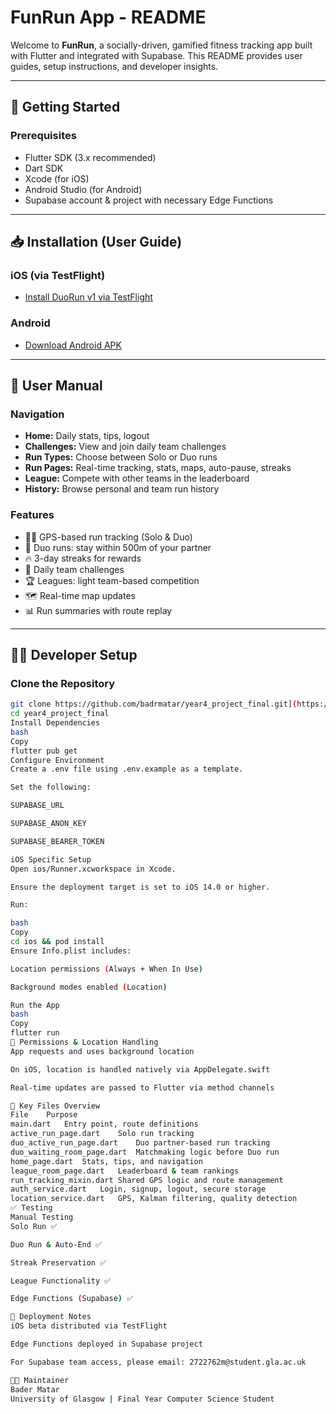 # FunRun App - README

Welcome to **FunRun**, a socially-driven, gamified fitness tracking app built with Flutter and integrated with Supabase. This README provides user guides, setup instructions, and developer insights.

---

## 🚀 Getting Started

### Prerequisites
- Flutter SDK (3.x recommended)
- Dart SDK
- Xcode (for iOS)
- Android Studio (for Android)
- Supabase account & project with necessary Edge Functions

---

## 📥 Installation (User Guide)

### iOS (via TestFlight)
- [Install DuoRun v1 via TestFlight](https://testflight.apple.com/join/nQ8urZrW)

### Android
- [Download Android APK](https://drive.google.com/file/d/1qSHyYQ1TRFqlQ0HTSeOyTTyJyEsBwztf/view)

---

## 📖 User Manual

### Navigation
- **Home:** Daily stats, tips, logout
- **Challenges:** View and join daily team challenges
- **Run Types:** Choose between Solo or Duo runs
- **Run Pages:** Real-time tracking, stats, maps, auto-pause, streaks
- **League:** Compete with other teams in the leaderboard
- **History:** Browse personal and team run history

### Features
- 🏃‍♂️ GPS-based run tracking (Solo & Duo)
- 🤝 Duo runs: stay within 500m of your partner
- 🔥 3-day streaks for rewards
- 🎯 Daily team challenges
- 🏆 Leagues: light team-based competition
- 🗺️ Real-time map updates
- 📊 Run summaries with route replay

---

## 👨‍💻 Developer Setup

### Clone the Repository
```bash
git clone https://github.com/badrmatar/year4_project_final.git](https://github.com/badrmatar/FunRun
cd year4_project_final
Install Dependencies
bash
Copy
flutter pub get
Configure Environment
Create a .env file using .env.example as a template.

Set the following:

SUPABASE_URL

SUPABASE_ANON_KEY

SUPABASE_BEARER_TOKEN

iOS Specific Setup
Open ios/Runner.xcworkspace in Xcode.

Ensure the deployment target is set to iOS 14.0 or higher.

Run:

bash
Copy
cd ios && pod install
Ensure Info.plist includes:

Location permissions (Always + When In Use)

Background modes enabled (Location)

Run the App
bash
Copy
flutter run
📍 Permissions & Location Handling
App requests and uses background location

On iOS, location is handled natively via AppDelegate.swift

Real-time updates are passed to Flutter via method channels

📁 Key Files Overview
File	Purpose
main.dart	Entry point, route definitions
active_run_page.dart	Solo run tracking
duo_active_run_page.dart	Duo partner-based run tracking
duo_waiting_room_page.dart	Matchmaking logic before Duo run
home_page.dart	Stats, tips, and navigation
league_room_page.dart	Leaderboard & team rankings
run_tracking_mixin.dart	Shared GPS logic and route management
auth_service.dart	Login, signup, logout, secure storage
location_service.dart	GPS, Kalman filtering, quality detection
✅ Testing
Manual Testing
Solo Run ✅

Duo Run & Auto-End ✅

Streak Preservation ✅

League Functionality ✅

Edge Functions (Supabase) ✅

🚀 Deployment Notes
iOS beta distributed via TestFlight

Edge Functions deployed in Supabase project

For Supabase team access, please email: 2722762m@student.gla.ac.uk

👨‍💼 Maintainer
Bader Matar
University of Glasgow | Final Year Computer Science Student
